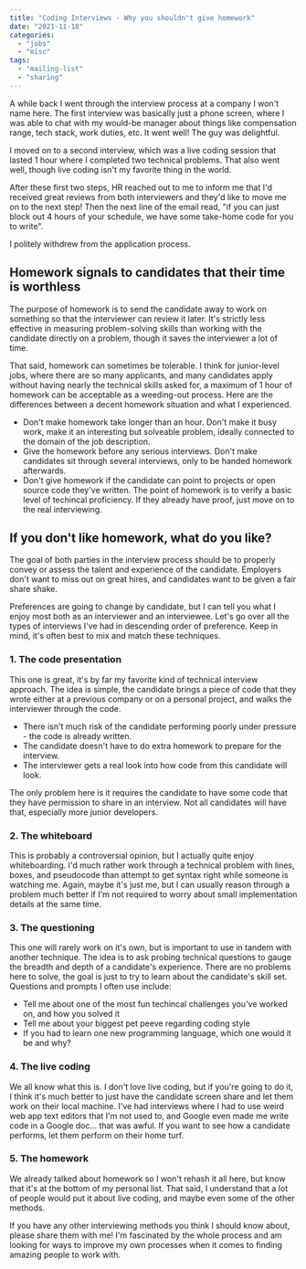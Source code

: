```yaml
---
title: "Coding Interviews - Why you shouldn't give homework"
date: "2021-11-18"
categories: 
  - "jobs"
  - "misc"
tags: 
  - "mailing-list"
  - "sharing"
---
```


A while back I went through the interview process at a company I won't name here. The first interview was basically just a phone screen, where I was able to chat with my would-be manager about things like compensation range, tech stack, work duties, etc. It went well! The guy was delightful.

I moved on to a second interview, which was a live coding session that lasted 1 hour where I completed two technical problems. That also went well, though live coding isn't my favorite thing in the world.

After these first two steps, HR reached out to me to inform me that I'd received great reviews from both interviewers and they'd like to move me on to the next step! Then the next line of the email read, "if you can just block out 4 hours of your schedule, we have some take-home code for you to write".

I politely withdrew from the application process.

## Homework signals to candidates that their time is worthless

The purpose of homework is to send the candidate away to work on something so that the interviewer can review it later. It's strictly less effective in measuring problem-solving skills than working with the candidate directly on a problem, though it saves the interviewer a lot of time.

That said, homework can sometimes be tolerable. I think for junior-level jobs, where there are so many applicants, and many candidates apply without having nearly the technical skills asked for, a maximum of 1 hour of homework can be acceptable as a weeding-out process. Here are the differences between a decent homework situation and what I experienced.

- Don't make homework take longer than an hour. Don't make it busy work, make it an interesting but solveable problem, ideally connected to the domain of the job description.
- Give the homework before any serious interviews. Don't make candidates sit through several interviews, only to be handed homework afterwards.
- Don't give homework if the candidate can point to projects or open source code they've written. The point of homework is to verify a basic level of techincal proficiency. If they already have proof, just move on to the real interviewing.

## If you don't like homework, what do you like?

The goal of both parties in the interview process should be to properly convey or assess the talent and experience of the candidate. Employers don't want to miss out on great hires, and candidates want to be given a fair share shake.

Preferences are going to change by candidate, but I can tell you what I enjoy most both as an interviewer and an interviewee. Let's go over all the types of interviews I've had in descending order of preference. Keep in mind, it's often best to mix and match these techniques.

### 1\. The code presentation

This one is great, it's by far my favorite kind of technical interview approach. The idea is simple, the candidate brings a piece of code that they wrote either at a previous company or on a personal project, and walks the interviewer through the code.

- There isn't much risk of the candidate performing poorly under pressure - the code is already written.
- The candidate doesn't have to do extra homework to prepare for the interview.
- The interviewer gets a real look into how code from this candidate will look.

The only problem here is it requires the candidate to have some code that they have permission to share in an interview. Not all candidates will have that, especially more junior developers.

### 2\. The whiteboard

This is probably a controversial opinion, but I actually quite enjoy whiteboarding. I'd much rather work through a technical problem with lines, boxes, and pseudocode than attempt to get syntax right while someone is watching me. Again, maybe it's just me, but I can usually reason through a problem much better if I'm not required to worry about small implementation details at the same time.

### 3\. The questioning

This one will rarely work on it's own, but is important to use in tandem with another technique. The idea is to ask probing technical questions to gauge the breadth and depth of a candidate's experience. There are no problems here to solve, the goal is just to try to learn about the candidate's skill set. Questions and prompts I often use include:

- Tell me about one of the most fun techincal challenges you've worked on, and how you solved it
- Tell me about your biggest pet peeve regarding coding style
- If you had to learn one new programming language, which one would it be and why?

### 4\. The live coding

We all know what this is. I don't love live coding, but if you're going to do it, I think it's much better to just have the candidate screen share and let them work on their local machine. I've had interviews where I had to use weird web app text editors that I'm not used to, and Google even made me write code in a Google doc... that was awful. If you want to see how a candidate performs, let them perform on their home turf.

### 5\. The homework

We already talked about homework so I won't rehash it all here, but know that it's at the bottom of my personal list. That said, I understand that a lot of people would put it about live coding, and maybe even some of the other methods.

If you have any other interviewing methods you think I should know about, please share them with me! I'm fascinated by the whole process and am looking for ways to improve my own processes when it comes to finding amazing people to work with.
